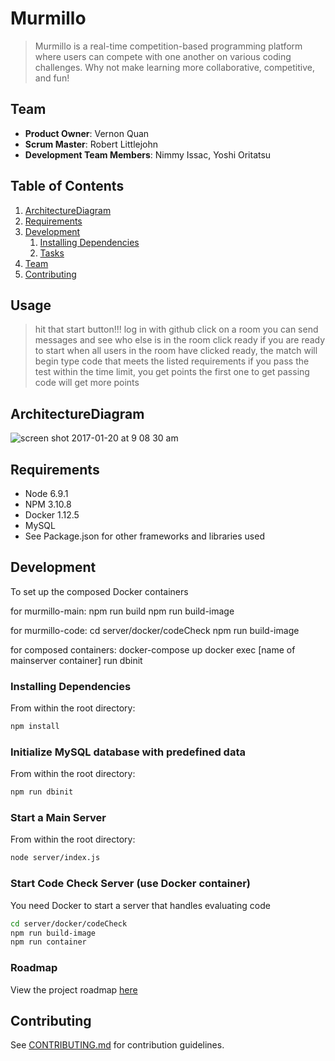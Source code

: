 # Murmillo

> Murmillo is a real-time competition-based programming platform where users can compete with one another on various coding challenges. Why not make learning more collaborative, competitive, and fun!

## Team

  - __Product Owner__: Vernon Quan
  - __Scrum Master__: Robert Littlejohn
  - __Development Team Members__: Nimmy Issac, Yoshi Oritatsu

## Table of Contents
1. [ArchitectureDiagram](#ArchitectureDiagram)
1. [Requirements](#requirements)
1. [Development](#development)
    1. [Installing Dependencies](#installing-dependencies)
    1. [Tasks](#tasks)
1. [Team](#team)
1. [Contributing](#contributing)


## Usage
> hit that start button!!!
> log in with github
> click on a room
> you can send messages and see who else is in the room
> click ready if you are ready to start
> when all users in the room have clicked ready, the match will begin
> type code that meets the listed requirements
> if you pass the test within the time limit, you get points
> the first one to get passing code will get more points

## ArchitectureDiagram
![screen shot 2017-01-20 at 9 08 30 am](https://cloud.githubusercontent.com/assets/20877349/22158223/17b1e1de-def0-11e6-9c82-ef0110362211.png)

## Requirements
- Node 6.9.1
- NPM 3.10.8
- Docker 1.12.5
- MySQL
- See Package.json for other frameworks and libraries used

## Development

To set up the composed Docker containers

for murmillo-main:
npm run build
npm run build-image

for murmillo-code:
cd server/docker/codeCheck
npm run build-image

for composed containers:
docker-compose up
docker exec [name of mainserver container] run dbinit

### Installing Dependencies
From within the root directory:
```sh
npm install
```
### Initialize MySQL database with predefined data
From within the root directory:
```sh
npm run dbinit
```
### Start a Main Server
From within the root directory:
```sh
node server/index.js
```

### Start Code Check Server (use Docker container)
You need Docker to start a server that handles evaluating code
```sh
cd server/docker/codeCheck
npm run build-image
npm run container
```

### Roadmap
View the project roadmap [here](https://github.com/ResplendentRadishes/Murmillo/issues)

## Contributing
See [CONTRIBUTING.md](CONTRIBUTING.md) for contribution guidelines.
